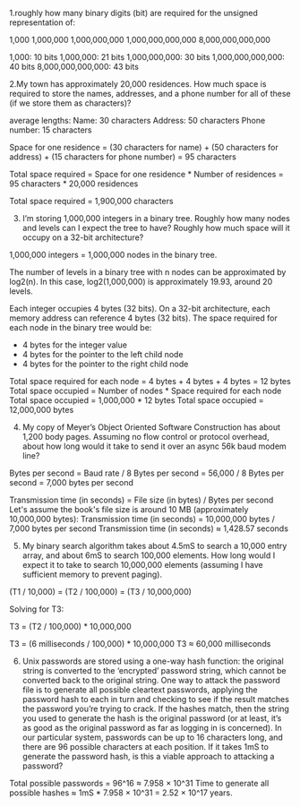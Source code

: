 1.roughly how many binary digits (bit) are required for the unsigned representation of:

1,000
1,000,000
1,000,000,000
1,000,000,000,000
8,000,000,000,000

1,000: 10 bits
1,000,000: 21 bits
1,000,000,000: 30 bits
1,000,000,000,000: 40 bits
8,000,000,000,000: 43 bits

2.My town has approximately 20,000 residences. How much space is required to store the names,
addresses, and a phone number for all of these (if we store them as characters)?

average lengths:
Name: 30 characters
Address: 50 characters
Phone number: 15 characters

Space for one residence = (30 characters for name) + (50 characters for address) + (15 characters for phone number) = 95 characters

Total space required = Space for one residence * Number of residences = 95 characters * 20,000 residences

Total space required = 1,900,000 characters

3. I’m storing 1,000,000 integers in a binary tree. Roughly how many nodes and levels can
I expect the tree to have? Roughly how much space will it occupy on a 32-bit architecture?

1,000,000 integers = 1,000,000 nodes in the binary tree.

The number of levels in a binary tree with n nodes can be approximated by log2(n).
In this case, log2(1,000,000) is approximately 19.93, around 20 levels.

Each integer occupies 4 bytes (32 bits).
On a 32-bit architecture, each memory address can reference 4 bytes (32 bits).
The space required for each node in the binary tree would be:
- 4 bytes for the integer value
- 4 bytes for the pointer to the left child node
- 4 bytes for the pointer to the right child node

Total space required for each node = 4 bytes + 4 bytes + 4 bytes = 12 bytes
Total space occupied = Number of nodes * Space required for each node
Total space occupied = 1,000,000 * 12 bytes
Total space occupied = 12,000,000 bytes

4. My copy of Meyer’s Object Oriented Software Construction has about 1,200 body pages.
Assuming no flow control or protocol overhead, about how long would it take to send it over an async 56k baud modem line?

Bytes per second = Baud rate / 8
Bytes per second = 56,000 / 8
Bytes per second = 7,000 bytes per second

Transmission time (in seconds) = File size (in bytes) / Bytes per second
Let's assume the book's file size is around 10 MB (approximately 10,000,000 bytes):
Transmission time (in seconds) = 10,000,000 bytes / 7,000 bytes per second
Transmission time (in seconds) ≈ 1,428.57 seconds

5. My binary search algorithm takes about 4.5mS to search a 10,000 entry array, 
and about 6mS to search 100,000 elements. How long would I expect it to take to search 
10,000,000 elements (assuming I have sufficient memory to prevent paging).

(T1 / 10,000) = (T2 / 100,000) = (T3 / 10,000,000)

Solving for T3:

T3 = (T2 / 100,000) * 10,000,000

T3 = (6 milliseconds / 100,000) * 10,000,000
T3 ≈ 60,000 milliseconds

6.  Unix passwords are stored using a one-way hash function: the original string is converted to the
‘encrypted’ password string, which cannot be converted back to the original string. One way to
attack the password file is to generate all possible cleartext passwords, applying the password
hash to each in turn and checking to see if the result matches the password you’re trying to crack.
If the hashes match, then the string you used to generate the hash is the original password
(or at least, it’s as good as the original password as far as logging in is concerned).
In our particular system, passwords can be up to 16 characters long, and there are 96 possible
characters at each position. If it takes 1mS to generate the password hash, is this a viable
approach to attacking a password?

Total possible passwords = 96^16 ≈ 7.958 × 10^31
Time to generate all possible hashes ≈ 1mS * 7.958 × 10^31 = 2.52 × 10^17 years.
